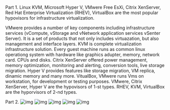 Part 1.
Linux KVM, Microsoft Hyper V, VMwere Free EsXi, Citrix XenServer, Red Hat Enterprise Virtualization (RHEV), VirtualBox are the most popular hypovisors for infrastructure virtualization.

VMwere provides a number of key components including infrastructure services (vCompute, vStorage and vNetwork application services vSenter Server). It is a set of products that not only includes virtuazation, but also management and interface layers.
KVM is complete virtualization infrastructure solution. Every guest machine runs as common linux operationg system with hardware like graphics adupter, memory, network card. CPUs and disks.
Citrix XenServer offered power management, memory optimization, monitoring and alerting, conversion tools, live storage migration.
Hyper V provides features like storage migration, VM replica, dinamic memory and many more.
VitualBox, VMwere runs Vms on workstation, for development or testing purposes.
VMwere, Citrix XenServer, Hyper V are the hypovisors of 1-st types. RHEV, KVM, VirtualBox are the hyporvisors of 2-nd types.

Part 2.
![img](/../master/project/DevOps_online_Vinnytsia_2020Q42021Q1/images/task_2_1_2_1.png?raw=true "screenshot")
![img](/../master/project/DevOps_online_Vinnytsia_2020Q42021Q1/images/task_2_1_2_2.png?raw=true "screenshot")
![img](/../master/project/DevOps_online_Vinnytsia_2020Q42021Q1/images/task_2_1_2_3.png?raw=true "screenshot")
![img](/../master/project/DevOps_online_Vinnytsia_2020Q42021Q1/images/task_2_1_2_4.png?raw=true "screenshot")
![img](/../master/project/DevOps_online_Vinnytsia_2020Q42021Q1/images/task_2_1_3_1.png?raw=true "screenshot")
 
